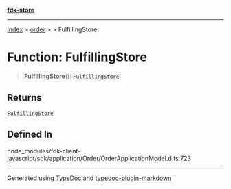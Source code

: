 [**fdk-store**](../../../README.md)
***

[Index](../../../API.md) > [order](../../README.md) > [<internal>](../README.md) > FulfillingStore

# Function: FulfillingStore

> **FulfillingStore**(): [`FulfillingStore`](../type-aliases/type-alias.FulfillingStore.md)

## Returns

[`FulfillingStore`](../type-aliases/type-alias.FulfillingStore.md)

## Defined In

node\_modules/fdk-client-javascript/sdk/application/Order/OrderApplicationModel.d.ts:723

***
Generated using [TypeDoc](https://typedoc.org/) and [typedoc-plugin-markdown](https://www.npmjs.com/package/typedoc-plugin-markdown)
